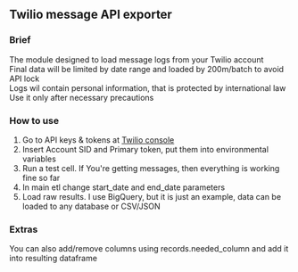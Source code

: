 ## Twilio message API exporter

### Brief
The module designed to load message logs from your Twilio account <br >
Final data will be limited by date range and loaded by 200m/batch to avoid API lock <br >
Logs wil contain personal information, that is protected by international law <br >
Use it only after necessary precautions

### How to use

1) Go to API keys & tokens at [Twilio console](twilio.com/console)
2) Insert Account SID and Primary token, put them into environmental variables
3) Run a test cell. If You're getting messages, then everything is working fine so far
4) In main etl change start_date and end_date parameters
5) Load raw results. I use BigQuery, but it is just an example, data can be loaded to any database or CSV/JSON

### Extras
You can also add/remove columns using records.needed_column and add it into resulting dataframe <br >